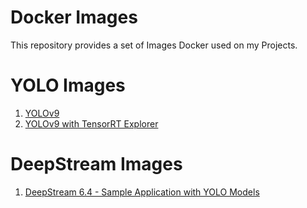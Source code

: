 # Docker Images

This repository provides a set of Images Docker used on my Projects.

# YOLO Images
1.  [YOLOv9 ](yolov9)
1.  [YOLOv9 with TensorRT Explorer](ds-6.4-ts-yolo)

# DeepStream Images
1.  [DeepStream 6.4 - Sample Application with YOLO Models ](ds-6.4-ts-yolo)